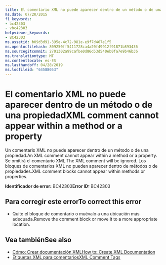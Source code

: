 ```yaml
---
title: El comentario XML no puede aparecer dentro de un método o de una propiedad
ms.date: 07/20/2015
f1_keywords:
- bc42303
- vbc42303
helpviewer_keywords:
- BC42303
ms.assetid: b09d3d91-395e-4c72-981e-e9f7d467e1f5
ms.openlocfilehash: 809250ff5411728ca4a20f49912f91871b893436
ms.sourcegitcommit: 2701302a99cafbe0d86d53d540eb0fa7e9b46b36
ms.translationtype: MT
ms.contentlocale: es-ES
ms.lasthandoff: 04/28/2019
ms.locfileid: "64588053"
---
```

# <a name="xml-comment-cannot-appear-within-a-method-or-a-property"></a><span data-ttu-id="523c1-102">El comentario XML no puede aparecer dentro de un método o de una propiedad</span><span class="sxs-lookup"><span data-stu-id="523c1-102">XML comment cannot appear within a method or a property</span></span>
<span data-ttu-id="523c1-103">Un comentario XML no puede aparecer dentro de un método o de una propiedad.</span><span class="sxs-lookup"><span data-stu-id="523c1-103">An XML comment cannot appear within a method or a property.</span></span> <span data-ttu-id="523c1-104">Se omitirá el comentario XML.</span><span class="sxs-lookup"><span data-stu-id="523c1-104">The XML comment will be ignored.</span></span> <span data-ttu-id="523c1-105">Los bloques de comentarios XML no pueden aparecer dentro de métodos o de propiedades.</span><span class="sxs-lookup"><span data-stu-id="523c1-105">XML comment blocks cannot appear within methods or properties.</span></span>  
  
 <span data-ttu-id="523c1-106">**Identificador de error:** BC42303</span><span class="sxs-lookup"><span data-stu-id="523c1-106">**Error ID:** BC42303</span></span>  
  
## <a name="to-correct-this-error"></a><span data-ttu-id="523c1-107">Para corregir este error</span><span class="sxs-lookup"><span data-stu-id="523c1-107">To correct this error</span></span>  
  
- <span data-ttu-id="523c1-108">Quite el bloque de comentario o muévalo a una ubicación más adecuada.</span><span class="sxs-lookup"><span data-stu-id="523c1-108">Remove the comment block or move it to a more appropriate location.</span></span>  
  
## <a name="see-also"></a><span data-ttu-id="523c1-109">Vea también</span><span class="sxs-lookup"><span data-stu-id="523c1-109">See also</span></span>

- [<span data-ttu-id="523c1-110">Cómo: Crear documentación XML</span><span class="sxs-lookup"><span data-stu-id="523c1-110">How to: Create XML Documentation</span></span>](../../visual-basic/programming-guide/program-structure/how-to-create-xml-documentation.md)
- [<span data-ttu-id="523c1-111">Etiquetas XML para comentarios</span><span class="sxs-lookup"><span data-stu-id="523c1-111">XML Comment Tags</span></span>](../../visual-basic/language-reference/xmldoc/index.md)
